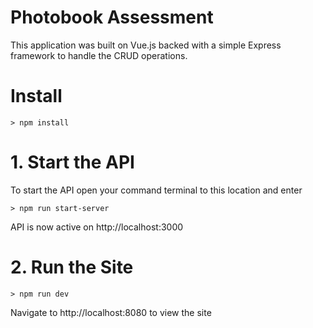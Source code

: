 # Photobook Assessment
This application was built on Vue.js backed with a simple Express framework to handle the CRUD operations.

# Install
    > npm install

# 1. Start the API

To start the API open your command terminal to this location and enter

    > npm run start-server

API is now active on http://localhost:3000

# 2. Run the Site
    > npm run dev

Navigate to http://localhost:8080 to view the site
